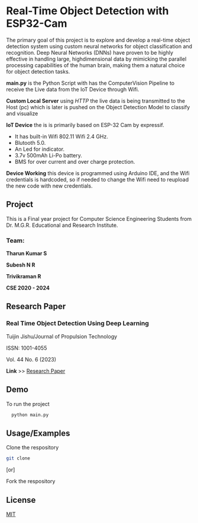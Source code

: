 
# Real-Time Object Detection with ESP32-Cam

The primary goal of this project is to explore and develop a real-time object detection system using custom neural networks for object classification and recognition. 
Deep Neural Networks (DNNs) have proven to be highly effective in handling large, highdimensional data by mimicking the parallel processing capabilities of the human brain, making them a natural choice for object detection tasks.


**main.py** is the Python Script with has the ComputerVision Pipeline to receive the Live data from the IoT Device through Wifi.

**Custom Local Server** using *HTTP* the live data is being transmitted to the Host (pc) which is later is pushed on the Object Detection Model to classify and visualize

**IoT Device** the is is primarily based on ESP-32 Cam by expressif. 
* It has built-in Wifi 802.11 Wifi 2.4 GHz.
* Blutooth 5.0.
* An Led for indicator.
* 3.7v 500mAh Li-Po battery.
* BMS for over current and over charge protection.

**Device Working** this device is programmed using Arduino IDE, and the Wifi credentials is hardcoded, so if needed to change the Wifi need to reupload the new code with new credentials.



## Project

This is a Final year project for Computer Science Engineering Students from Dr. M.G.R. Educational and Research Institute.

### Team:

**Tharun Kumar S**

**Subesh N R**

**Trivikraman R**

**CSE 2020 - 2024**
## Research Paper

### Real Time Object Detection Using Deep Learning
Tuijin Jishu/Journal of Propulsion Technology

ISSN: 1001-4055

Vol. 44 No. 6 (2023)

**Link** >> [Research Paper](https://propulsiontechjournal.com/index.php/journal/article/view/4933) 


## Demo

To run the project

```bash
  python main.py
```


## Usage/Examples

Clone the respository
```bash
git clone 
```

[or]

Fork the respository



## License

[MIT](https://choosealicense.com/licenses/mit/)

